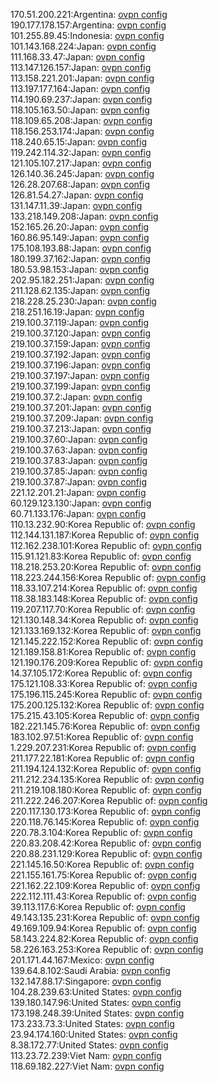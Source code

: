 170.51.200.221:Argentina: [ovpn config](vpn/170_51_200_221.ovpn)  
190.177.178.157:Argentina: [ovpn config](vpn/190_177_178_157.ovpn)  
101.255.89.45:Indonesia: [ovpn config](vpn/101_255_89_45.ovpn)  
101.143.168.224:Japan: [ovpn config](vpn/101_143_168_224.ovpn)  
111.168.33.47:Japan: [ovpn config](vpn/111_168_33_47.ovpn)  
113.147.126.157:Japan: [ovpn config](vpn/113_147_126_157.ovpn)  
113.158.221.201:Japan: [ovpn config](vpn/113_158_221_201.ovpn)  
113.197.177.164:Japan: [ovpn config](vpn/113_197_177_164.ovpn)  
114.190.69.237:Japan: [ovpn config](vpn/114_190_69_237.ovpn)  
118.105.163.50:Japan: [ovpn config](vpn/118_105_163_50.ovpn)  
118.109.65.208:Japan: [ovpn config](vpn/118_109_65_208.ovpn)  
118.156.253.174:Japan: [ovpn config](vpn/118_156_253_174.ovpn)  
118.240.65.15:Japan: [ovpn config](vpn/118_240_65_15.ovpn)  
119.242.114.32:Japan: [ovpn config](vpn/119_242_114_32.ovpn)  
121.105.107.217:Japan: [ovpn config](vpn/121_105_107_217.ovpn)  
126.140.36.245:Japan: [ovpn config](vpn/126_140_36_245.ovpn)  
126.28.207.68:Japan: [ovpn config](vpn/126_28_207_68.ovpn)  
126.81.54.27:Japan: [ovpn config](vpn/126_81_54_27.ovpn)  
131.147.11.39:Japan: [ovpn config](vpn/131_147_11_39.ovpn)  
133.218.149.208:Japan: [ovpn config](vpn/133_218_149_208.ovpn)  
152.165.26.20:Japan: [ovpn config](vpn/152_165_26_20.ovpn)  
160.86.95.149:Japan: [ovpn config](vpn/160_86_95_149.ovpn)  
175.108.193.88:Japan: [ovpn config](vpn/175_108_193_88.ovpn)  
180.199.37.162:Japan: [ovpn config](vpn/180_199_37_162.ovpn)  
180.53.98.153:Japan: [ovpn config](vpn/180_53_98_153.ovpn)  
202.95.182.251:Japan: [ovpn config](vpn/202_95_182_251.ovpn)  
211.128.62.135:Japan: [ovpn config](vpn/211_128_62_135.ovpn)  
218.228.25.230:Japan: [ovpn config](vpn/218_228_25_230.ovpn)  
218.251.16.19:Japan: [ovpn config](vpn/218_251_16_19.ovpn)  
219.100.37.119:Japan: [ovpn config](vpn/219_100_37_119.ovpn)  
219.100.37.120:Japan: [ovpn config](vpn/219_100_37_120.ovpn)  
219.100.37.159:Japan: [ovpn config](vpn/219_100_37_159.ovpn)  
219.100.37.192:Japan: [ovpn config](vpn/219_100_37_192.ovpn)  
219.100.37.196:Japan: [ovpn config](vpn/219_100_37_196.ovpn)  
219.100.37.197:Japan: [ovpn config](vpn/219_100_37_197.ovpn)  
219.100.37.199:Japan: [ovpn config](vpn/219_100_37_199.ovpn)  
219.100.37.2:Japan: [ovpn config](vpn/219_100_37_2.ovpn)  
219.100.37.201:Japan: [ovpn config](vpn/219_100_37_201.ovpn)  
219.100.37.209:Japan: [ovpn config](vpn/219_100_37_209.ovpn)  
219.100.37.213:Japan: [ovpn config](vpn/219_100_37_213.ovpn)  
219.100.37.60:Japan: [ovpn config](vpn/219_100_37_60.ovpn)  
219.100.37.63:Japan: [ovpn config](vpn/219_100_37_63.ovpn)  
219.100.37.83:Japan: [ovpn config](vpn/219_100_37_83.ovpn)  
219.100.37.85:Japan: [ovpn config](vpn/219_100_37_85.ovpn)  
219.100.37.87:Japan: [ovpn config](vpn/219_100_37_87.ovpn)  
221.12.201.21:Japan: [ovpn config](vpn/221_12_201_21.ovpn)  
60.129.123.130:Japan: [ovpn config](vpn/60_129_123_130.ovpn)  
60.71.133.176:Japan: [ovpn config](vpn/60_71_133_176.ovpn)  
110.13.232.90:Korea Republic of: [ovpn config](vpn/110_13_232_90.ovpn)  
112.144.131.187:Korea Republic of: [ovpn config](vpn/112_144_131_187.ovpn)  
112.162.238.101:Korea Republic of: [ovpn config](vpn/112_162_238_101.ovpn)  
115.91.121.83:Korea Republic of: [ovpn config](vpn/115_91_121_83.ovpn)  
118.218.253.20:Korea Republic of: [ovpn config](vpn/118_218_253_20.ovpn)  
118.223.244.156:Korea Republic of: [ovpn config](vpn/118_223_244_156.ovpn)  
118.33.107.214:Korea Republic of: [ovpn config](vpn/118_33_107_214.ovpn)  
118.38.183.148:Korea Republic of: [ovpn config](vpn/118_38_183_148.ovpn)  
119.207.117.70:Korea Republic of: [ovpn config](vpn/119_207_117_70.ovpn)  
121.130.148.34:Korea Republic of: [ovpn config](vpn/121_130_148_34.ovpn)  
121.133.169.132:Korea Republic of: [ovpn config](vpn/121_133_169_132.ovpn)  
121.145.222.152:Korea Republic of: [ovpn config](vpn/121_145_222_152.ovpn)  
121.189.158.81:Korea Republic of: [ovpn config](vpn/121_189_158_81.ovpn)  
121.190.176.209:Korea Republic of: [ovpn config](vpn/121_190_176_209.ovpn)  
14.37.105.172:Korea Republic of: [ovpn config](vpn/14_37_105_172.ovpn)  
175.121.108.33:Korea Republic of: [ovpn config](vpn/175_121_108_33.ovpn)  
175.196.115.245:Korea Republic of: [ovpn config](vpn/175_196_115_245.ovpn)  
175.200.125.132:Korea Republic of: [ovpn config](vpn/175_200_125_132.ovpn)  
175.215.43.105:Korea Republic of: [ovpn config](vpn/175_215_43_105.ovpn)  
182.221.145.76:Korea Republic of: [ovpn config](vpn/182_221_145_76.ovpn)  
183.102.97.51:Korea Republic of: [ovpn config](vpn/183_102_97_51.ovpn)  
1.229.207.231:Korea Republic of: [ovpn config](vpn/1_229_207_231.ovpn)  
211.177.22.181:Korea Republic of: [ovpn config](vpn/211_177_22_181.ovpn)  
211.194.124.132:Korea Republic of: [ovpn config](vpn/211_194_124_132.ovpn)  
211.212.234.135:Korea Republic of: [ovpn config](vpn/211_212_234_135.ovpn)  
211.219.108.180:Korea Republic of: [ovpn config](vpn/211_219_108_180.ovpn)  
211.222.246.207:Korea Republic of: [ovpn config](vpn/211_222_246_207.ovpn)  
220.117.130.173:Korea Republic of: [ovpn config](vpn/220_117_130_173.ovpn)  
220.118.76.145:Korea Republic of: [ovpn config](vpn/220_118_76_145.ovpn)  
220.78.3.104:Korea Republic of: [ovpn config](vpn/220_78_3_104.ovpn)  
220.83.208.42:Korea Republic of: [ovpn config](vpn/220_83_208_42.ovpn)  
220.88.231.129:Korea Republic of: [ovpn config](vpn/220_88_231_129.ovpn)  
221.145.16.50:Korea Republic of: [ovpn config](vpn/221_145_16_50.ovpn)  
221.155.161.75:Korea Republic of: [ovpn config](vpn/221_155_161_75.ovpn)  
221.162.22.109:Korea Republic of: [ovpn config](vpn/221_162_22_109.ovpn)  
222.112.111.43:Korea Republic of: [ovpn config](vpn/222_112_111_43.ovpn)  
39.113.117.6:Korea Republic of: [ovpn config](vpn/39_113_117_6.ovpn)  
49.143.135.231:Korea Republic of: [ovpn config](vpn/49_143_135_231.ovpn)  
49.169.109.94:Korea Republic of: [ovpn config](vpn/49_169_109_94.ovpn)  
58.143.224.82:Korea Republic of: [ovpn config](vpn/58_143_224_82.ovpn)  
58.226.163.253:Korea Republic of: [ovpn config](vpn/58_226_163_253.ovpn)  
201.171.44.167:Mexico: [ovpn config](vpn/201_171_44_167.ovpn)  
139.64.8.102:Saudi Arabia: [ovpn config](vpn/139_64_8_102.ovpn)  
132.147.88.17:Singapore: [ovpn config](vpn/132_147_88_17.ovpn)  
104.28.239.63:United States: [ovpn config](vpn/104_28_239_63.ovpn)  
139.180.147.96:United States: [ovpn config](vpn/139_180_147_96.ovpn)  
173.198.248.39:United States: [ovpn config](vpn/173_198_248_39.ovpn)  
173.233.73.3:United States: [ovpn config](vpn/173_233_73_3.ovpn)  
23.94.174.160:United States: [ovpn config](vpn/23_94_174_160.ovpn)  
8.38.172.77:United States: [ovpn config](vpn/8_38_172_77.ovpn)  
113.23.72.239:Viet Nam: [ovpn config](vpn/113_23_72_239.ovpn)  
118.69.182.227:Viet Nam: [ovpn config](vpn/118_69_182_227.ovpn)  
